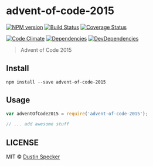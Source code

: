 # advent-of-code-2015
[![NPM version](https://badge.fury.io/js/advent-of-code-2015.svg)](https://badge.fury.io/js/advent-of-code-2015) [![Build Status](https://travis-ci.org/dustinspecker/advent-of-code-2015.svg)](https://travis-ci.org/dustinspecker/advent-of-code-2015) [![Coverage Status](https://img.shields.io/coveralls/dustinspecker/advent-of-code-2015.svg)](https://coveralls.io/r/dustinspecker/advent-of-code-2015?branch=master)

[![Code Climate](https://codeclimate.com/github/dustinspecker/advent-of-code-2015/badges/gpa.svg)](https://codeclimate.com/github/dustinspecker/advent-of-code-2015) [![Dependencies](https://david-dm.org/dustinspecker/advent-of-code-2015.svg)](https://david-dm.org/dustinspecker/advent-of-code-2015/#info=dependencies&view=table) [![DevDependencies](https://david-dm.org/dustinspecker/advent-of-code-2015/dev-status.svg)](https://david-dm.org/dustinspecker/advent-of-code-2015/#info=devDependencies&view=table)

> Advent of Code 2015

## Install
```
npm install --save advent-of-code-2015
```

## Usage
```javascript
var adventOfCode2015 = require('advent-of-code-2015');

// ... add awesome stuff
```

## LICENSE
MIT © [Dustin Specker](https://github.com/dustinspecker)